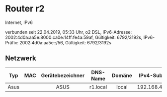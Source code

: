 # Router r2

Internet, IPv6

verbunden seit 22.04.2019, 05:33 Uhr, o2 DSL,
IPv6-Adresse: 2002:4d0a:aa5e:8000:ca0e:14ff:fe4a:59af, Gültigkeit: 6792/3192s,
IPv6-Präfix: 2002:4d0a:aa5e::/56, Gültigkeit: 6792/3192s

## Netzwerk

| Typ | MAC | Gerätebezeichner | DNS-Name | Domäne | IPv4-Subnetz | IPv6-Subnetz | IPv4-Adresse | IPv6-Adresse |
| :---: | :---: | :---: | :---: | :---: | :---: | :---: | :---: | :---: |
| Asus || ASUS | r1.local | local | 192.168.4.0/24 ||192.168.4.254||
